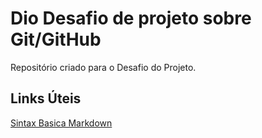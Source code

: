 # Dio Desafio de projeto sobre Git/GitHub
Repositório criado para o Desafio do Projeto.

## Links Úteis
[Sintax Basica Markdown](https://www.markdownguide.org/basic-syntax/)
